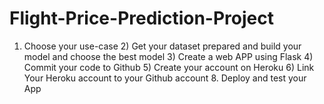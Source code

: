 # Flight-Price-Prediction-Project
1) Choose your use-case 2) Get your dataset prepared and build your model and choose the best model 3) Create a web APP using Flask 4) Commit your code to Github 5) Create your account on Heroku 6) Link Your Heroku account to your Github account 8. Deploy and test your App
